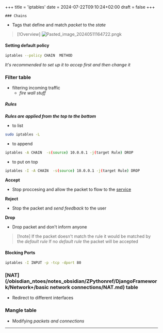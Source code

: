 +++
title = 'iptables'
date = 2024-07-22T09:10:24+02:00
draft = false
+++

    ### Chains 
- Tags that  define and match *packet* to the *state*
>[!Overview]
>![Pasted_image_20240511164722.png](/Pasted_image_20240511164722.png)k
#### Setting default policy 

```bash
iptables --policy CHAIN  METHOD
```
 *It's recommended to set up it to accep first and then change it*

### Filter table
- filtering incoming traffic
	- *fire wall stuff*

##### Rules
***Rules are  applied from the top to the bottom*** 
 
 -  to list
```bash
sudo iptables -L
```

-  to append 
	
```bash 
iptables -A CHAIN  -s(source) 10.0.0.1 -j(target Rule) DROP
```

- to put on top 
```bash 
iptables -I -A CHAIN  -s(source) 10.0.0.1 -j(target Rule) DROP
```

**Accept** 
- Stop proccesing and allow the packet to flow to the [service](/obisdian_ntoes/notes_obsidian/Linux/service.md)  

**Reject**
- Stop the packet and  *send feedback* to the user


**Drop** 
- Drop packet and don't inform anyone

>[!note] If the packet doesn't match the rule 
>it would be matched by the *default rule*
>If no *default rule* the packet will be accepted

#### Blocking  Ports
```bash
iptables -I INPUT -p -tcp -dport 80
```
### [NAT](/obisdian_ntoes/notes_obsidian/ZPythonref/DjangoFramework/Network+/basic network connections/NAT.md) table
- Redirect to different interfaces
### Mangle table
- Modifying *packets and connections*


----